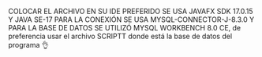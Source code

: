 COLOCAR EL ARCHIVO EN SU IDE PREFERIDO
SE USA JAVAFX SDK 17.0.15
Y JAVA SE-17
PARA LA CONEXIÓN SE USA MYSQL-CONNECTOR-J-8.3.0
Y PARA LA BASE DE DATOS SE UTILIZÓ MYSQL WORKBENCH 8.0 CE, de preferencia usar el archivo SCRIPTT donde está la base de datos del programa 👌
